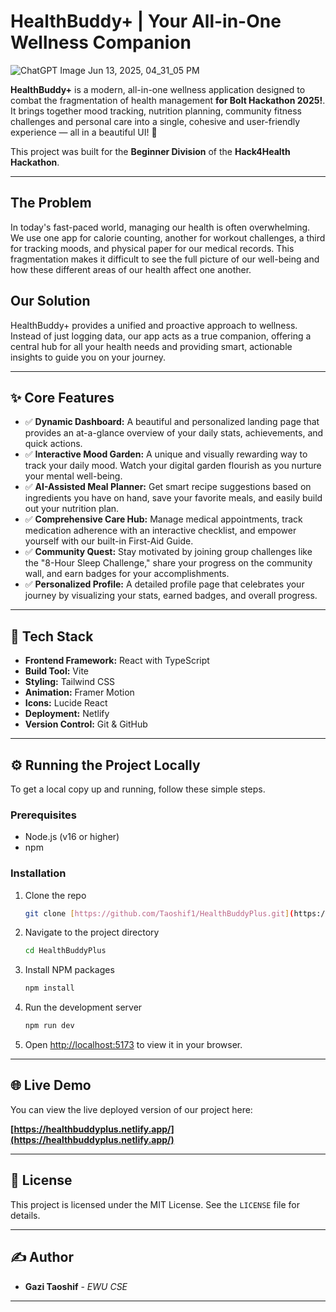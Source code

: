 # HealthBuddy+ | Your All-in-One Wellness Companion
![ChatGPT Image Jun 13, 2025, 04_31_05 PM](https://github.com/user-attachments/assets/10e8b469-5199-45d3-8cab-a6bd178da2ca)

**HealthBuddy+** is a modern, all-in-one wellness application designed to combat the fragmentation of health management **for Bolt Hackathon 2025!**. It brings together mood tracking, nutrition planning, community fitness challenges and personal care into a single, cohesive and user-friendly experience  — all in a beautiful UI! 🌟

This project was built for the **Beginner Division** of the **Hack4Health Hackathon**.

---

## The Problem

In today's fast-paced world, managing our health is often overwhelming. We use one app for calorie counting, another for workout challenges, a third for tracking moods, and physical paper for our medical records. This fragmentation makes it difficult to see the full picture of our well-being and how these different areas of our health affect one another.

## Our Solution

HealthBuddy+ provides a unified and proactive approach to wellness. Instead of just logging data, our app acts as a true companion, offering a central hub for all your health needs and providing smart, actionable insights to guide you on your journey.

---

## ✨ Core Features

* ✅ **Dynamic Dashboard:** A beautiful and personalized landing page that provides an at-a-glance overview of your daily stats, achievements, and quick actions.
* ✅ **Interactive Mood Garden:** A unique and visually rewarding way to track your daily mood. Watch your digital garden flourish as you nurture your mental well-being.
* ✅ **AI-Assisted Meal Planner:** Get smart recipe suggestions based on ingredients you have on hand, save your favorite meals, and easily build out your nutrition plan.
* ✅ **Comprehensive Care Hub:** Manage medical appointments, track medication adherence with an interactive checklist, and empower yourself with our built-in First-Aid Guide.
* ✅ **Community Quest:** Stay motivated by joining group challenges like the "8-Hour Sleep Challenge," share your progress on the community wall, and earn badges for your accomplishments.
* ✅ **Personalized Profile:** A detailed profile page that celebrates your journey by visualizing your stats, earned badges, and overall progress.

---

## 🚀 Tech Stack

* **Frontend Framework:** React with TypeScript
* **Build Tool:** Vite
* **Styling:** Tailwind CSS
* **Animation:** Framer Motion
* **Icons:** Lucide React
* **Deployment:** Netlify
* **Version Control:** Git & GitHub

---

## ⚙️ Running the Project Locally

To get a local copy up and running, follow these simple steps.

### Prerequisites

* Node.js (v16 or higher)
* npm

### Installation

1.  Clone the repo
    ```sh
    git clone [https://github.com/Taoshif1/HealthBuddyPlus.git](https://github.com/Taoshif1/HealthBuddyPlus.git)
    ```
2.  Navigate to the project directory
    ```sh
    cd HealthBuddyPlus
    ```
3.  Install NPM packages
    ```sh
    npm install
    ```
4.  Run the development server
    ```sh
    npm run dev
    ```
5.  Open [http://localhost:5173](http://localhost:5173) to view it in your browser.

---

## 🌐 Live Demo

You can view the live deployed version of our project here:

**[https://healthbuddyplus.netlify.app/](https://healthbuddyplus.netlify.app/)**

---

## 📄 License

This project is licensed under the MIT License. See the `LICENSE` file for details.

---

## ✍️ Author

* **Gazi Taoshif** - *EWU CSE*

---
